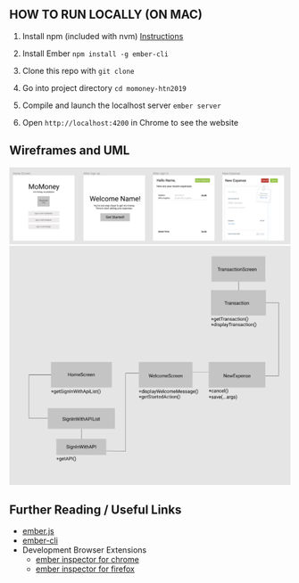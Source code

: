 ## HOW TO RUN LOCALLY (ON MAC)

1. Install npm (included with nvm) [Instructions](https://nodesource.com/blog/installing-node-js-tutorial-using-nvm-on-mac-os-x-and-ubuntu/)  

2. Install Ember `npm install -g ember-cli`

3. Clone this repo with `git clone`  

4. Go into project directory `cd momoney-htn2019`  

5. Compile and launch the localhost server `ember server`  

6. Open `http://localhost:4200` in Chrome to see the website
  
## Wireframes and UML

![Wireframes](./public/assets/images/WIreframes.png)
![UML](./public/assets/images/UML.png)


## Further Reading / Useful Links

* [ember.js](https://emberjs.com/)
* [ember-cli](https://ember-cli.com/)
* Development Browser Extensions
  * [ember inspector for chrome](https://chrome.google.com/webstore/detail/ember-inspector/bmdblncegkenkacieihfhpjfppoconhi)
  * [ember inspector for firefox](https://addons.mozilla.org/en-US/firefox/addon/ember-inspector/)

